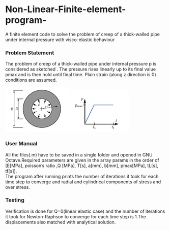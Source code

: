 # Non-Linear-Finite-element-program-
A finite element code to solve the problem of creep of a thick-walled pipe under internal pressure with visco-elastic behaviour
### Problem Statement 
The problem of creep of a thick-walled pipe under internal pressure p is considered
as sketched . The pressure rises linearly up to its final value pmax and
is then hold until final time. Plain strain (along z direction is 0) conditions are
assumed.
<p align="left">
<img src="https://github.com/sai-karthikeya-vemuri/Non-Linear-Finite-element-program-/blob/master/problem_statement1.png"  />
<img src="https://github.com/sai-karthikeya-vemuri/Non-Linear-Finite-element-program-/blob/master/problem_statement2.png"  />
</p>


### User Manual
All the files(.m) have to be saved in a single folder and opened in GNU Octave.Required parameters are given in the array params in the order of
[E[MPa], poisson’s ratio ,Q [MPa], T[s], a[mm], b[mm], pmax[MPa], tL[s],
tf[s]].\
The program after running prints the number of iterations it took for each
time step to converge and radial and cylindrical components of stress and
over stress.

### Testing
Verification is done for Q=0(linear elastic case) and the number of iterations
it took for Newton-Raphson to converge for each time step is 1.The displacements also matched with analytical solution.
